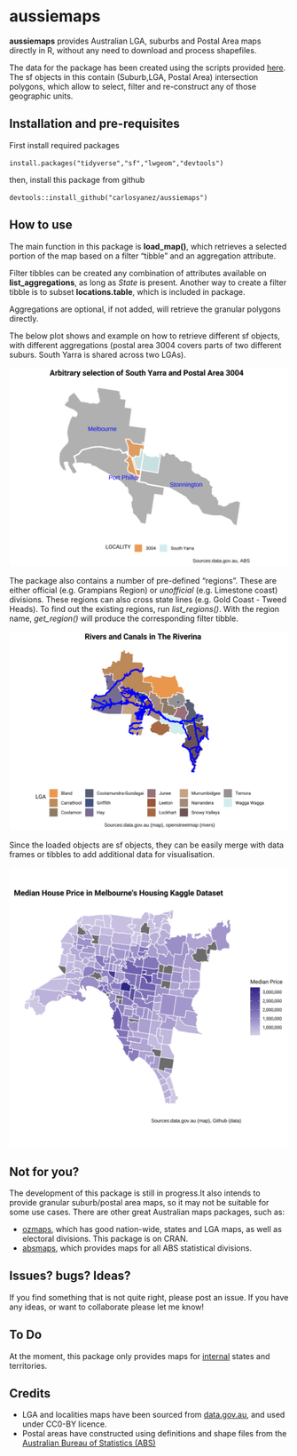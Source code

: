 aussiemaps
================

**aussiemaps** provides Australian LGA, suburbs and Postal Area maps
directly in R, without any need to download and process shapefiles.

The data for the package has been created using the scripts provided
[here](https://github.com/carlosyanez/Australian_Polygons). The sf
objects in this contain (Suburb,LGA, Postal Area) intersection polygons,
which allow to select, filter and re-construct any of those geographic
units.

## Installation and pre-requisites

First install required packages

`install.packages("tidyverse","sf","lwgeom","devtools")`

then, install this package from github

`devtools::install_github("carlosyanez/aussiemaps")`

## How to use

The main function in this package is **load\_map()**, which retrieves a
selected portion of the map based on a filter “tibble” and an
aggregation attribute.

Filter tibbles can be created any combination of attributes available on
**list\_aggregations**, as long as *State* is present. Another way to
create a filter tibble is to subset **locations.table**, which is
included in package.

Aggregations are optional, if not added, will retrieve the granular
polygons directly.

The below plot shows and example on how to retrieve different sf
objects, with different aggregations (postal area 3004 covers parts of
two different suburs. South Yarra is shared across two LGAs).

![](map1.png)

The package also contains a number of pre-defined “regions”. These are
either official (e.g. Grampians Region) or *unofficial* (e.g. Limestone
coast) divisions. These regions can also cross state lines (e.g. Gold
Coast - Tweed Heads). To find out the existing regions, run
*list\_regions()*. With the region name, *get\_region()* will produce
the corresponding filter tibble.

![](map2.png)

Since the loaded objects are sf objects, they can be easily merge with
data frames or tibbles to add additional data for visualisation.

![](map3.png)

## Not for you?

The development of this package is still in progress.It also intends to
provide granular suburb/postal area maps, so it may not be suitable for
some use cases. There are other great Australian maps packages, such as:

-   [ozmaps](https://mdsumner.github.io/ozmaps/), which has good
    nation-wide, states and LGA maps, as well as electoral divisions.
    This package is on CRAN.
-   [absmaps](https://github.com/wfmackey/absmaps), which provides maps
    for all ABS statistical divisions.

## Issues? bugs? Ideas?

If you find something that is not quite right, please post an issue. If
you have any ideas, or want to collaborate please let me know!

## To Do

At the moment, this package only provides maps for
[internal](https://en.wikipedia.org/wiki/States_and_territories_of_Australia)
states and territories.

## Credits

-   LGA and localities maps have been sourced from
    [data.gov.au](htttp:///data.gov.au), and used under CC0-BY licence.
-   Postal areas have constructed using definitions and shape files from
    the [Australian Bureau of Statistics (ABS)](https://www.abs.gov.au/)
